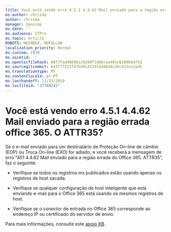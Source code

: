 ```yaml
---
title: Você está vendo erro 4.5.1 4.4.62 Mail enviado para a região errada office 365. O ATTR35?
ms.author: chrisda
author: chrisda
manager: dansimp
ms.date: ''
ms.audience: ITPro
ms.topic: article
ROBOTS: NOINDEX, NOFOLLOW
localization_priority: Normal
ms.custom: 1938
ms.assetid: ''
ms.openlocfilehash: 08f7fad4069b129289f1d06cee401c6100b0d75d
ms.sourcegitcommit: b43f77221f47b50c41197a448a9c26c423ce1ad5
ms.translationtype: MT
ms.contentlocale: pt-PT
ms.lasthandoff: 11/15/2019
ms.locfileid: "37769242"
---
```

# <a name="are-you-seeing-error-451-4462-mail-sent-to-the-wrong-office-365-region-attr35"></a>Você está vendo erro 4.5.1 4.4.62 Mail enviado para a região errada office 365. O ATTR35?

Se o e-mail enviado para um destinatário de Proteção On-line de câmbio (EOP) ou Troca On-line (EXO) for adiado, e você receberá a mensagem de erro "451 4.4.62 Mail enviado para a região errada do Office 365. ATTR35", faz o seguinte:

- Verifique se todos os registros mx publicados estão usando apenas os registros de host sacada.

- Verifique se qualquer configuração de host inteligente que está enviando e-mail para o Office 365 está usando os mesmos registros de host.

- Verifique se o conector de entrada no Office 365 corresponde ao endereço IP ou certificado do servidor de envio.

Para mais informações, consulte este [apoio KB](https://support.microsoft.com/help/4057301/attr35-response-code-when-mail-is-sent-to-eop-exo).
